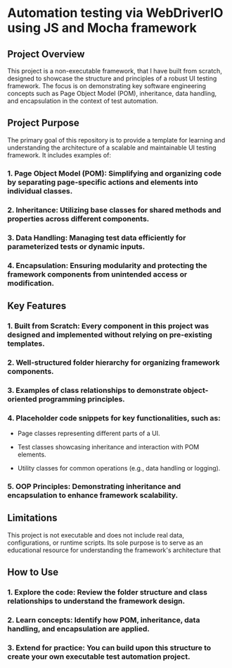 # Automation testing via WebDriverIO using JS and Mocha framework

## Project Overview

This project is a non-executable framework, that I have built from scratch, designed to showcase the structure and principles of a robust UI testing framework. The focus is on demonstrating key software engineering concepts such as Page Object Model (POM), inheritance, data handling, and encapsulation in the context of test automation.

## Project Purpose

The primary goal of this repository is to provide a template for learning and understanding the architecture of a scalable and maintainable UI testing framework. It includes examples of:

### 1. Page Object Model (POM): Simplifying and organizing code by separating page-specific actions and elements into individual classes.

### 2. Inheritance: Utilizing base classes for shared methods and properties across different components.

### 3. Data Handling: Managing test data efficiently for parameterized tests or dynamic inputs.

### 4. Encapsulation: Ensuring modularity and protecting the framework components from unintended access or modification.

## Key Features

### 1. Built from Scratch: Every component in this project was designed and implemented without relying on pre-existing templates.

### 2. Well-structured folder hierarchy for organizing framework components.

### 3. Examples of class relationships to demonstrate object-oriented programming principles.

### 4. Placeholder code snippets for key functionalities, such as:

- Page classes representing different parts of a UI.

- Test classes showcasing inheritance and interaction with POM elements.

- Utility classes for common operations (e.g., data handling or logging).

### 5. OOP Principles: Demonstrating inheritance and encapsulation to enhance framework scalability.

## Limitations

This project is not executable and does not include real data, configurations, or runtime scripts. Its sole purpose is to serve as an educational resource for understanding the framework's architecture that

## How to Use

### 1. Explore the code: Review the folder structure and class relationships to understand the framework design.

### 2. Learn concepts: Identify how POM, inheritance, data handling, and encapsulation are applied.

### 3. Extend for practice: You can build upon this structure to create your own executable test automation project.
